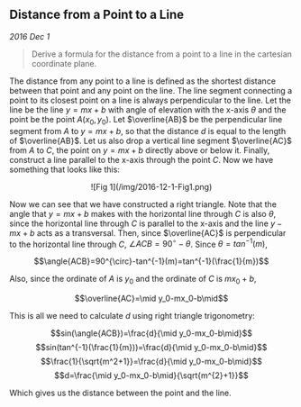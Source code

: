 
## Distance from a Point to a Line

*2016 Dec 1*

> Derive a formula for the distance from a point to a line in the cartesian coordinate plane.

The distance from any point to a line is defined as the shortest distance between that point and any point on the line. The line segment connecting a point to its closest point on a line is always perpendicular to the line. Let the line be the line $y=mx+b$ with angle of elevation with the x-axis $\theta$ and the point be the point $A(x_0,y_0)$. Let $\overline{AB}$ be the perpendicular line segment from $A$ to $y=mx+b$, so that the distance $d$ is equal to the length of $\overline{AB}$. Let us also drop a vertical line segment $\overline{AC}$ from $A$ to $C$, the point on $y=mx+b$ directly above or below it. Finally, construct a line parallel to the x-axis through the point $C$. Now we have something that looks like this:

<center>![Fig 1](/img/2016-12-1-Fig1.png)</center>

Now we can see that we have constructed a right triangle. Note that the angle that $y=mx+b$ makes with the horizontal line through $C$ is also $\theta$, since the horizontal line through $C$ is parallel to the x-axis and the line $y-mx+b$ acts as a transversal. Then, since $\overline{AC}$ is perpendicular to the horizontal line through $C$, $\angle{ACB}=90^{\circ}-\theta$. Since $\theta=tan^{-1}(m)$, 

$$\angle{ACB}=90^{\circ}-tan^{-1}(m)=tan^{-1}(\frac{1}{m})$$

Also, since the ordinate of $A$ is $y_0$ and the ordinate of $C$ is $mx_0+b$,

$$\overline{AC}=\mid y_0-mx_0-b\mid$$

This is all we need to calculate $d$ using right triangle trigonometry:

$$sin(\angle{ACB})=\frac{d}{\mid y_0-mx_0-b\mid}$$
$$sin(tan^{-1}(\frac{1}{m}))=\frac{d}{\mid y_0-mx_0-b\mid}$$
$$\frac{1}{\sqrt{m^2+1}}=\frac{d}{\mid y_0-mx_0-b\mid}$$
$$d=\frac{\mid y_0-mx_0-b\mid}{\sqrt{m^{2}+1}}$$

Which gives us the distance between the point and the line.


